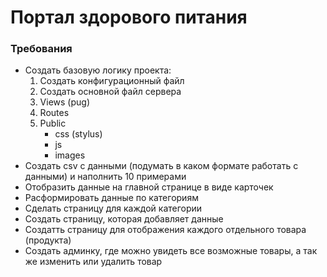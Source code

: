 # Портал здорового питания

### Требования
- Создать базовую логику проекта:
    1. Создать конфигурационный файл
    2. Создать основной файл сервера
    3. Views (pug)
    4. Routes
    5. Public
        - css (stylus)
        - js
        - images
- Создать csv с данными (подумать в каком формате работать с данными) и наполнить 10 примерами
- Отобразить данные на главной странице в виде карточек
- Расформировать данные по категориям
- Сделать страницу для каждой категории
- Создать страницу, которая добавляет данные
- Создатть страницу для отображения каждого отдельного товара (продукта)
- Создать админку, где можно увидеть все возможные товары, а так же изменить или удалить товар